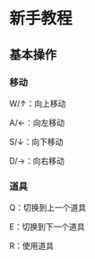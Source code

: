 # 新手教程

## 基本操作

### 移动

W/↑：向上移动

A/←：向左移动

S/↓：向下移动

D/→：向右移动

### 道具

Q：切换到上一个道具

E：切换到下一个道具

R：使用道具

